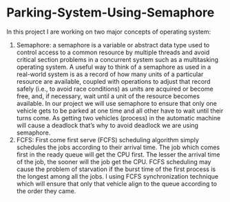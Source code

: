 # Parking-System-Using-Semaphore

In this project I are working on two major concepts of operating system:
1.	Semaphore: a semaphore is a variable or abstract data type used to control access to a common resource by multiple threads and avoid critical section problems in a concurrent system such as a multitasking operating system.
A useful way to think of a semaphore as used in a real-world system is as a record of how many units of a particular resource are available, coupled with operations to adjust that record safely (i.e., to avoid race conditions) as units are acquired or become free, and, if necessary, wait until a unit of the resource becomes available.
In our project we will use semaphore to ensure that only one vehicle gets to be parked at one time and all other have to wait until their turns come. As getting two vehicles (process) in the automatic machine will cause a deadlock that’s why to avoid deadlock we are using semaphore.
2.	FCFS: First come first serve (FCFS) scheduling algorithm simply schedules the jobs according to their arrival time. The job which comes first in the ready queue will get the CPU first. The lesser the arrival time of the job, the sooner will the job get the CPU. FCFS scheduling may cause the problem of starvation if the burst time of the first process is the longest among all the jobs.
I using FCFS synchronization technique which will ensure that only that vehicle align to the queue according to the order they came. 
